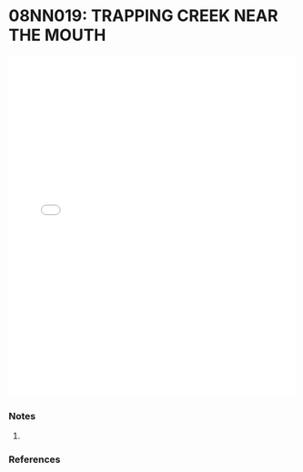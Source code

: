 # 08NN019: TRAPPING CREEK NEAR THE MOUTH

<iframe src="/_static/stations/08NN019_fdc.html" width="100%" height="600" frameborder="0"></iframe>

### Notes
1. 

### References

